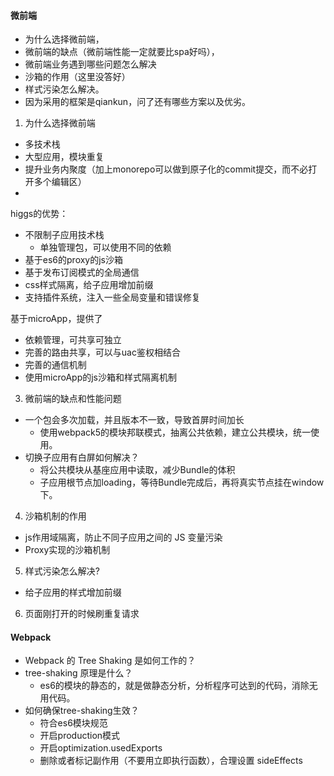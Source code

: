 #### 微前端
- 为什么选择微前端，
- 微前端的缺点（微前端性能一定就要比spa好吗），
- 微前端业务遇到哪些问题怎么解决
- 沙箱的作用（这里没答好）
- 样式污染怎么解决。
- 因为采用的框架是qiankun，问了还有哪些方案以及优劣。

1. 为什么选择微前端
- 多技术栈
- 大型应用，模块重复
- 提升业务内聚度（加上monorepo可以做到原子化的commit提交，而不必打开多个编辑区）
- 


higgs的优势：
- 不限制子应用技术栈
    - 单独管理包，可以使用不同的依赖
- 基于es6的proxy的js沙箱
- 基于发布订阅模式的全局通信
- css样式隔离，给子应用增加前缀
- 支持插件系统，注入一些全局变量和错误修复

基于microApp，提供了
- 依赖管理，可共享可独立
- 完善的路由共享，可以与uac鉴权相结合
- 完善的通信机制
- 使用microApp的js沙箱和样式隔离机制

3. 微前端的缺点和性能问题
- 一个包会多次加载，并且版本不一致，导致首屏时间加长
    - 使用webpack5的模块邦联模式，抽离公共依赖，建立公共模块，统一使用。
- 切换子应用有白屏如何解决？
    - 将公共模块从基座应用中读取，减少Bundle的体积
    - 子应用根节点加loading，等待Bundle完成后，再将真实节点挂在window下。


4. 沙箱机制的作用
- js作用域隔离，防止不同子应用之间的 JS 变量污染
- Proxy实现的沙箱机制

5. 样式污染怎么解决?
- 给子应用的样式增加前缀

6. 页面刚打开的时候刷重复请求

#### Webpack

- Webpack 的 Tree Shaking 是如何工作的？
- tree-shaking 原理是什么？
    - es6的模块的静态的，就是做静态分析，分析程序可达到的代码，消除无用代码。
- 如何确保tree-shaking生效？
    - 符合es6模块规范
    - 开启production模式
    - 开启optimization.usedExports
    - 删除或者标记副作用（不要用立即执行函数），合理设置 sideEffects